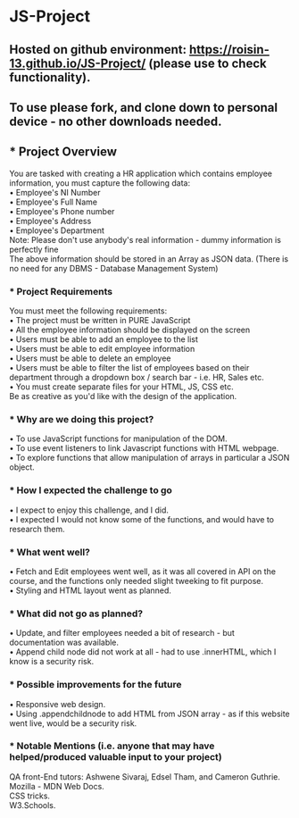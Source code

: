 # **JS-Project**

## Hosted on github environment: https://roisin-13.github.io/JS-Project/ (please use to check functionality).  
## To use please fork, and clone down to personal device - no other downloads needed.

##	* Project Overview
You are tasked with creating a HR application which contains employee information, you must capture the following data:  
•	Employee's NI Number  
•	Employee's Full Name  
•	Employee's Phone number  
•	Employee's Address  
•	Employee's Department   
Note: Please don't use anybody's real information - dummy information is perfectly fine  
The above information should be stored in an Array as JSON data. (There is no need for any DBMS - Database Management System)  

### * Project Requirements
You must meet the following requirements:  
•	The project must be written in PURE JavaScript  
•	All the employee information should be displayed on the screen  
•	Users must be able to add an employee to the list  
•	Users must be able to edit employee information  
•	Users must be able to delete an employee  
•	Users must be able to filter the list of employees based on their department through a dropdown box / search bar - i.e. HR, Sales etc.  
•	You must create separate files for your HTML, JS, CSS etc.  
Be as creative as you'd like with the design of the application.  


### * Why are we doing this project?
•	To use JavaScript functions for manipulation of the DOM.  
•	To use event listeners to link Javascript functions with HTML webpage.  
•	To explore functions that allow manipulation of arrays in particular a JSON object.  

### * How I expected the challenge to go
•	I expect to enjoy this challenge, and I did.  
•	I expected I would not know some of the functions, and would have to research them.  

### * What went well?
•	Fetch and Edit employees went well, as it was all covered in API on the course, and the functions only needed slight tweeking to fit purpose.  
•	Styling and HTML layout went as planned.  

### * What did not go as planned?
•	Update, and filter employees needed a bit of research - but documentation was available.  
•	Append child node did not work at all - had to use .innerHTML, which I know is a security risk.  

### * Possible improvements for the future
•	Responsive web design.  
•	Using .appendchildnode to add HTML from JSON array - as if this website went live, would be a security risk.  

### * Notable Mentions (i.e. anyone that may have helped/produced valuable input to your project)
QA front-End tutors: Ashwene Sivaraj, Edsel Tham, and Cameron Guthrie.  
Mozilla - MDN Web Docs.  
CSS tricks.  
W3.Schools.  

